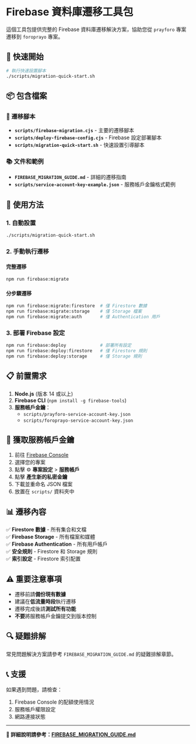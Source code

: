 # Firebase 資料庫遷移工具包

這個工具包提供完整的 Firebase 資料庫遷移解決方案，協助您從 `prayforo` 專案遷移到 `foroprayo` 專案。

## 🎯 快速開始

```bash
# 執行快速設置腳本
./scripts/migration-quick-start.sh
```

## 📦 包含檔案

### 🔧 遷移腳本
- **`scripts/firebase-migration.cjs`** - 主要的遷移腳本
- **`scripts/deploy-firebase-config.cjs`** - Firebase 設定部署腳本
- **`scripts/migration-quick-start.sh`** - 快速設置引導腳本

### 📚 文件和範例
- **`FIREBASE_MIGRATION_GUIDE.md`** - 詳細的遷移指南
- **`scripts/service-account-key-example.json`** - 服務帳戶金鑰格式範例

## 🚀 使用方法

### 1. 自動設置
```bash
./scripts/migration-quick-start.sh
```

### 2. 手動執行遷移

#### 完整遷移
```bash
npm run firebase:migrate
```

#### 分步驟遷移
```bash
npm run firebase:migrate:firestore  # 僅 Firestore 數據
npm run firebase:migrate:storage    # 僅 Storage 檔案
npm run firebase:migrate:auth       # 僅 Authentication 用戶
```

### 3. 部署 Firebase 設定
```bash
npm run firebase:deploy             # 部署所有設定
npm run firebase:deploy:firestore   # 僅 Firestore 規則
npm run firebase:deploy:storage     # 僅 Storage 規則
```

## 📋 前置需求

1. **Node.js** (版本 14 或以上)
2. **Firebase CLI** (`npm install -g firebase-tools`)
3. **服務帳戶金鑰**：
   - `scripts/prayforo-service-account-key.json`
   - `scripts/foroprayo-service-account-key.json`

## 🔐 獲取服務帳戶金鑰

1. 前往 [Firebase Console](https://console.firebase.google.com)
2. 選擇您的專案
3. 點擊 ⚙️ **專案設定** > **服務帳戶**
4. 點擊 **產生新的私密金鑰**
5. 下載並重命名 JSON 檔案
6. 放置在 `scripts/` 資料夾中

## 📊 遷移內容

✅ **Firestore 數據** - 所有集合和文檔  
✅ **Firebase Storage** - 所有檔案和媒體  
✅ **Firebase Authentication** - 所有用戶帳戶  
✅ **安全規則** - Firestore 和 Storage 規則  
✅ **索引設定** - Firestore 索引配置  

## ⚠️ 重要注意事項

- 遷移前請**備份現有數據**
- 建議在**低流量時段**執行遷移
- 遷移完成後請**測試所有功能**
- **不要**將服務帳戶金鑰提交到版本控制

## 🔍 疑難排解

常見問題解決方案請參考 `FIREBASE_MIGRATION_GUIDE.md` 的疑難排解章節。

## 📞 支援

如果遇到問題，請檢查：
1. Firebase Console 的配額使用情況
2. 服務帳戶權限設定
3. 網路連接狀態

---

**📖 詳細說明請參考：[FIREBASE_MIGRATION_GUIDE.md](./FIREBASE_MIGRATION_GUIDE.md)** 